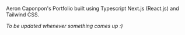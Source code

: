 Aeron Caponpon's Portfolio built using Typescript Next.js (React.js) and Tailwind CSS.

_To be updated whenever something comes up :)_
